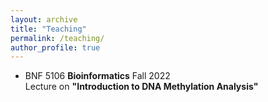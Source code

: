 ```yaml
---
layout: archive
title: "Teaching"
permalink: /teaching/
author_profile: true
---
```


* BNF 5106 **Bioinformatics** Fall 2022 \
Lecture on **"Introduction to DNA Methylation Analysis"**

